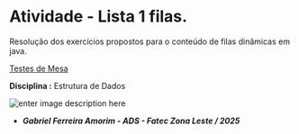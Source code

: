 # Atividade - Lista 1 filas.

Resolução dos exercícios propostos para o conteúdo de filas dinâmicas em java.

[Testes de Mesa](https://docs.google.com/spreadsheets/d/1VqjbbHVX5aM6qkutpKvyR9dKDhscIWeM/edit?usp=sharing&ouid=117811544773146152975&rtpof=true&sd=true)

**Disciplina :** Estrutura de Dados

![enter image description here](https://bkpsitecpsnew.blob.core.windows.net/uploadsitecps/sites/137/2024/08/logo-fatec_zona_leste.png)

- ***Gabriel Ferreira Amorim  - ADS - Fatec Zona Leste / 2025***
